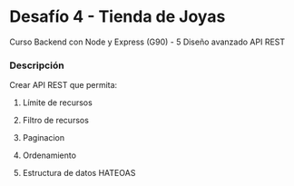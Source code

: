 # Desafío 4 - Tienda de Joyas
Curso Backend con Node y Express (G90) - 5 Diseño avanzado API REST


### Descripción

Crear API REST que permita:
1. Límite de recursos

2. Filtro de recursos

3. Paginacion

4. Ordenamiento

5. Estructura de datos HATEOAS



